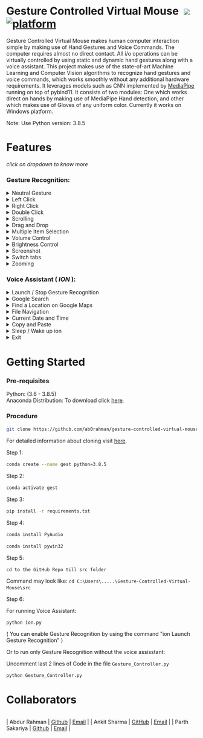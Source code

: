 

# Gesture Controlled Virtual Mouse &nbsp;[![](https://img.shields.io/badge/python-3.8.5-blue.svg)](https://www.python.org/downloads/) [![platform](https://img.shields.io/badge/platform-windows-green.svg)](https://github.com/xenon-19/Gesture_Controller) 

Gesture Controlled Virtual Mouse makes human computer interaction simple by making use of Hand Gestures and Voice Commands. The computer requires almost no direct contact. All i/o operations can be virtually controlled by using static and dynamic hand gestures along with a voice assistant. This project makes use of the state-of-art Machine Learning and Computer Vision algorithms to recognize hand gestures and voice commands, which works smoothly without any additional hardware requirements. It leverages models such as CNN implemented by [MediaPipe](https://github.com/google/mediapipe) running on top of pybind11. It consists of two modules: One which works direct on hands by making use of MediaPipe Hand detection, and other which makes use of Gloves of any uniform color. Currently it works on Windows platform.

Note: Use Python version: 3.8.5

# Features
 _click on dropdown to know more_ <br>

### Gesture Recognition:
<details>
<summary>Neutral Gesture</summary>
 <figure>
  <img src="https://github.com/ab0rahman/gesture-controlled-virtual-mouse/blob/main/media/gesture/neutral.jpg" alt="Palm" width="711" height="400"><br>
  <figcaption>Neutral Gesture. Used to halt/stop execution of current gesture.</figcaption>
</figure>
</details>

<details>
<summary>Left Click</summary>
<img src="https://github.com/ab0rahman/gesture-controlled-virtual-mouse/blob/main/media/gesture/left%20click.jpg" alt="Left Click" width="711" height="400"><br>
 <figcaption>Gesture for single left click</figcaption>
</details>

<details>
<summary>Right Click</summary>
<img src="https://github.com/ab0rahman/gesture-controlled-virtual-mouse/blob/main/media/gesture/right%20click.jpg?raw=true" alt="Right Click" width="711" height="400"><br>
 <figcaption>Gesture for single right click</figcaption>
</details>

<details>
<summary>Double Click</summary>
<img src="https://github.com/ab0rahman/gesture-controlled-virtual-mouse/blob/main/media/gesture/double%20click.jpg?raw=true" alt="Double Click" width="711" height="400"><br>
 <figcaption>Gesture for double click</figcaption>
</details>

<details>
<summary>Scrolling</summary>
<img src="https://github.com/ab0rahman/gesture-controlled-virtual-mouse/blob/main/media/gesture/Scrolling.jpg?raw=true" alt="Scrolling" width="711" height="400"><br>
 <figcaption>Dynamic Gestures for horizontal and vertical scroll. The speed of scroll is proportional to the distance moved by pinch gesture from start point. Vertical and Horizontal scrolls are controlled by vertical and horizontal pinch movements respectively.</figcaption>
</details>

<details>
<summary>Drag and Drop</summary>
<img src="https://github.com/ab0rahman/gesture-controlled-virtual-mouse/blob/main/media/gesture/Drag%20and%20Drop.jpg?raw=true" alt="Drag and Drop" width="711" height="400"><br>
 <figcaption>Gesture for drag and drop functionality. Can be used to move/tranfer files from one directory to other.</figcaption>
</details>

<details>
<summary>Multiple Item Selection</summary>
<img src="https://github.com/ab0rahman/gesture-controlled-virtual-mouse/blob/main/media/gesture/Multiple%20Item%20Selection.jpg?raw=true" width="711" height="400"><br>
 <figcaption>Gesture to select multiple items</figcaption>
</details>

<details>
<summary>Volume Control</summary>
<img src="https://github.com/ab0rahman/gesture-controlled-virtual-mouse/blob/main/media/gesture/.%20Volume%20Control.jpg?raw=true" alt="Volume Control" width="711" height="400"><br>
 <figcaption>Dynamic Gestures for Volume control. The rate of increase/decrease of volume is proportional to the distance moved by pinch gesture from start point. </figcaption>
</details>

<details>
<summary>Brightness Control</summary>
<img src="https://github.com/ab0rahman/gesture-controlled-virtual-mouse/blob/main/media/gesture/Brightness%20Control.jpg?raw=true" alt="Brightness Control" width="711" height="400"><br>
 <figcaption>Dynamic Gestures for Brightness control. The rate of increase/decrease of brightness is proportional to the distance moved by pinch gesture from start point. </figcaption>
</details>

<details>
<summary>Screenshot</summary>
<img src="https://github.com/ab0rahman/gesture-controlled-virtual-mouse/blob/main/media/gesture/Screenshot.jpg?raw=true" alt="Screenshot" width="711" height="400"><br>
 <figcaption>Gestures for screenshot left index. </figcaption>
</details>

<details>
<summary>Switch tabs</summary>
<img src="https://github.com/ab0rahman/gesture-controlled-virtual-mouse/blob/main/media/gesture/Switch%20Tabs.jpg?raw=true" width="711" height="400"><br>
 <figcaption>Gestures for Switching tabs V Gest. </figcaption>
</details>

<details>
<summary>Zooming</summary>
<img src="https://github.com/ab0rahman/gesture-controlled-virtual-mouse/blob/main/media/gesture/Zooming%20Feature.jpg?raw=true" alt="Zooming" width="711" height="400"><br>
 <figcaption>Gesture for Zooming. </figcaption>
</details>


### Voice Assistant ( ***ION*** ):
<details>
<summary>Launch / Stop  Gesture Recognition</summary>
<img src="https://github.com/ab0rahman/gesture-controlled-virtual-mouse/blob/main/media/launch%20or%20stop.jpg?raw=true" alt="launch stop gesture recognition" width="800" height="auto">
<ul>
  <li>
    <code> ion Launch Gesture Recognition </code><br>
    Turns on webcam for hand gesture recognition.
  </li>
  <li>
    <code> ion Stop Gesture Recognition </code><br>
    Turns off webcam and stops gesture recognition.
    (Termination of Gesture controller can also be done via pressing <code>Enter</code> key in webcam window)
   </li>
</ul>
</details>

<details>
<summary>Google Search</summary>
<img src="https://github.com/ab0rahman/gesture-controlled-virtual-mouse/blob/main/media/Google%20Search.jpg?raw=true" width="800" height="auto">
<ul>
  <li>
    <code>ion search {text_you_wish_to_search}</code><br>
    Opens a new tab on Chrome Browser if it is running, else opens a new window. Searches the given text on Google.
  </li>
</ul>
</details>

<details>
<summary>Find a Location on Google Maps</summary>
 <img src="https://github.com/ab0rahman/gesture-controlled-virtual-mouse/blob/main/media/Location.jpg?raw=true" alt="ion find location" width="800" height="auto">
  <ol>
    <li> 
      <code>ion Find a Location</code><br>
      Will ask the user for the location to be searched.
    </li>
    <li> 
      <code>{Location_you_wish_to_find}</code><br>
      Will find the required location on Google Maps in a new Chrome tab.
    </li>
  </ol>
</details>

<details>
<summary>File Navigation</summary>
<img src="https://github.com/ab0rahman/gesture-controlled-virtual-mouse/blob/main/media/File%20Navigation.jpg?raw=true" alt="ion list files" width="800" height="auto">&emsp;
  <ul>
    <li>
      <code>ion list files</code> / <code> ion list </code><br>
      Will list the files and respective file_numbers in your Current Directory (by default C:)
    </li>
    <li>  
      <code> ion open {file_number} </code><br>
      Opens the file / directory corresponding to specified file_number.
    </li>
    <li>
      <code>ion go back </code> / <code> ion back </code><br>
      Changes the Current Directory to Parent Directory and lists the files.
    </li>
  </ul>
</details>

<details>
<summary>Current Date and Time</summary>
<img src="https://github.com/ab0rahman/gesture-controlled-virtual-mouse/blob/main/media/date%20and%20time.jpg?raw=true" alt="ion date / time" width="800" height="auto">
  <ul>
    <li>
      <code> ion what is today's date </code> / <code> ion date </code><br>
      <code> ion what is the time </code> / <code> ion time </code><br>
      Returns the current date and time.
    </li>
  </ul>
</details>

<details>
<summary>Copy and Paste</summary>
 <img src="https://github.com/ab0rahman/gesture-controlled-virtual-mouse/blob/main/media/copy%20paste%20.jpg?raw=true" alt="ion copy" width="800" height="auto">

  <ul>
    <li>
      <code> ion Copy </code><br>
      Copies the selected text to clipboard.<br>
    </li>
    <li>
      <code> ion Paste </code><br>
      Pastes the copied text.
    </li>
  </ul>
</details>

<details>
<summary>Sleep / Wake up ion</summary>
  <img src="https://github.com/ab0rahman/gesture-controlled-virtual-mouse/blob/main/media/sleep%20wakeup.jpg?raw=true" alt="ion sleep / wake up" width="800" height="auto">
  <ul>
    <li>
      Sleep<br>
      <code> ion bye </code><br>
      Pauses voice command execution till the assistant is woken up.
    </li>
    <li>
      Wake up<br>
      <code> ion wake up </code><br>
      Resumes voice command execution.
    </li>
  </ul>
</details>

<details>
<summary>Exit</summary>
   <img src="https://github.com/ab0rahman/gesture-controlled-virtual-mouse/blob/main/media/exit.jpg?raw=true" alt="ion exit" width="800" height="auto">
  <ul>
    <li>
      <code> ion Exit </code> <br>
      Terminates the voice assisstant thread. GUI window needs to be closed manually.
    </li>
  </ul>
</details>

# Getting Started

  ### Pre-requisites
  
  Python: (3.6 - 3.8.5)<br>
  Anaconda Distribution: To download click [here](https://www.anaconda.com/products/individual).
  
  ### Procedure
  ```bash
  git clone https://github.com/ab0rahman/gesture-controlled-virtual-mouse
  ```
  For detailed information about cloning visit [here](https://docs.github.com/en/github/creating-cloning-and-archiving-repositories/cloning-a-repository-from-github/cloning-a-repository).
  
  Step 1: 
  ```bash
  conda create --name gest python=3.8.5
  ```
  
  Step 2:
  ```bash
  conda activate gest
  ```
  
  Step 3:
  ```bash
  pip install -r requirements.txt
  ```
  
  Step 4:
  ```bash 
  conda install PyAudio
  ```
  ```bash 
  conda install pywin32
  ```
  
  Step 5:
  ``` 
  cd to the GitHub Repo till src folder
  ```
  Command may look like: `cd C:\Users\.....\Gesture-Controlled-Virtual-Mouse\src`
  
  Step 6:
  
  For running Voice Assistant:
  ```bash 
  python ion.py
  ```
  ( You can enable Gesture Recognition by using the command "ion Launch Gesture Recognition" )
  
  Or to run only Gesture Recognition without the voice assisstant:
  
  Uncomment last 2 lines of Code in the file `Gesture_Controller.py`
  ```bash 
  python Gesture_Controller.py
  ```
  

  
# Collaborators
  | |  |  |
  | ------------- | ------------- | ------------- | 

  | Abdur Rahman | [Github](https://github.com/ab0rahman) | [Email](mailto:letsmail.him@gmail.com) | 
  | Ankit Sharma | [GitHub](https://github.com/ankit-4129) | [Email](mailto:ankitsharma.rbt@gmail.com) | 
  | Parth Sakariya | [Github](https://github.com/parth-12) | [Email](mailto:parthsakariya12@icloud.com) | 
  
